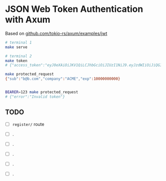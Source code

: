 # JSON Web Token Authentication with Axum

Based on [github.com/tokio-rs/axum/examples/jwt](https://github.com/tokio-rs/axum/tree/main/examples/jwt)

```bash
# terminal 1
make serve

# terminal 2
make token
# {"access_token":"eyJ0eXAiOiJKV1QiLCJhbGciOiJIUzI1NiJ9.eyJzdWIiOiJiQGIuY29tIiwiY29tcGFueSI6IkFDTUUiLCJleHAiOjIwMDAwMDAwMDB9.ULPZ0NLBq9tfHroRgxJJeEYCy0tguZrEwix3fo-2dFc","token_type":"Bearer"}

make protected_request
{"sub":"b@b.com","company":"ACME","exp":10000000000}


BEARER=123 make protected_request
# {"error":"Invalid token"}
```

## TODO

- [ ] `register/` route
- [ ] .
- [ ] .
- [ ] .
- [ ] .
- [ ] .

